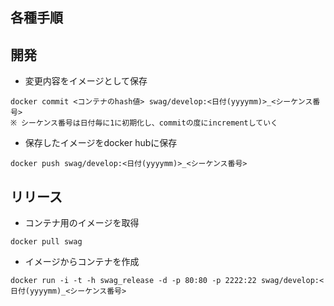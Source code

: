 各種手順
--
開発
-----
* 変更内容をイメージとして保存
```
docker commit <コンテナのhash値> swag/develop:<日付(yyyymm)>_<シーケンス番号>
※ シーケンス番号は日付毎に1に初期化し、commitの度にincrementしていく
```

* 保存したイメージをdocker hubに保存
```
docker push swag/develop:<日付(yyyymm)>_<シーケンス番号>
```

リリース
-----
* コンテナ用のイメージを取得
```
docker pull swag
```

* イメージからコンテナを作成
```
docker run -i -t -h swag_release -d -p 80:80 -p 2222:22 swag/develop:<日付(yyyymm)_<シーケンス番号>
```
